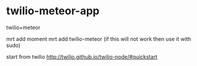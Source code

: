 twilio-meteor-app
=================

twilio+meteor

mrt add moment
mrt add twilio-meteor (if this will not work then use it with sudo)

start from twilio 
http://twilio.github.io/twilio-node/#quickstart


